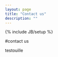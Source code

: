 ```yaml
---
layout: page
title: "Contact us"
description: ""
---
```

{% include JB/setup %}

#contact us

testouille
